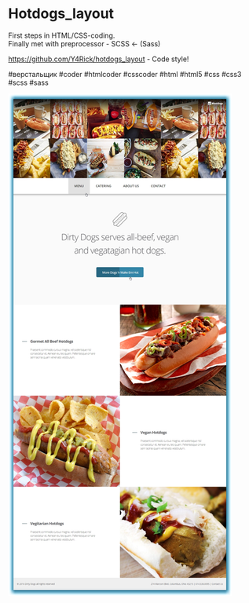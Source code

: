 # Hotdogs_layout
First steps in HTML/CSS-coding.<br>
Finally met with preprocessor - SCSS ← (Sass)<br>

https://github.com/Y4Rick/hotdogs_layout - Code style!

#верстальщик #coder #htmlcoder #csscoder #html #html5 #css #css3 #scss #sass

![alt text](https://github.com/Y4Rick/hotdogs_layout/blob/master/hotdog_layout.png)
